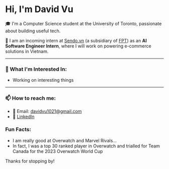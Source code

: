 # Hi, I'm David Vu

🎓 I'm a Computer Science student at the University of Toronto, passionate about building useful tech.

💼 I am an incoming intern at [Sendo.vn](https://www.sendo.vn) (a subsidiary of [FPT](https://fpt.com/en)) as an **AI Software Engineer Intern**, where I will work on powering e-commerce solutions in Vietnam.

---

### 🚀 What I'm Interested In:
- Working on interesting things

---

### 📫 How to reach me:
- 📧 Email: davidvu1021@gmail.com
- 💼 [LinkedIn](https://www.linkedin.com/in/vudavid2/)

### Fun Facts:
- I am really good at Overwatch and Marvel Rivals...
- In fact, I was a top 30 ranked player in Overwatch and trialled for Team Canada for the 2023 Overwatch World Cup

Thanks for stopping by!
